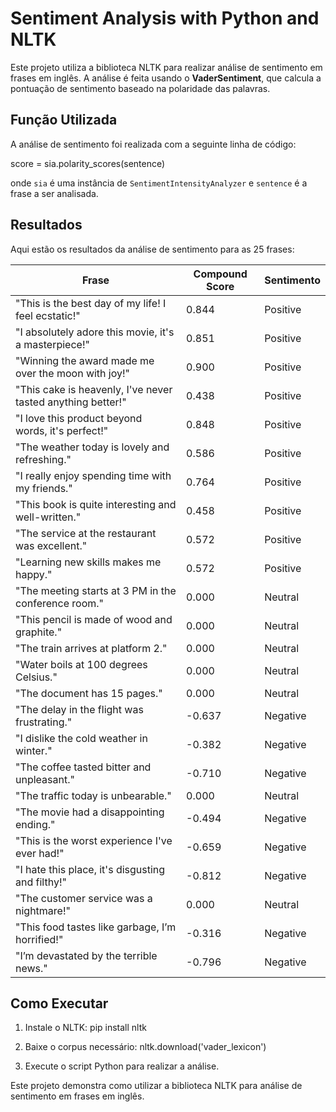 # Sentiment Analysis with Python and NLTK

Este projeto utiliza a biblioteca NLTK para realizar análise de sentimento em frases em inglês. A análise é feita usando o **VaderSentiment**, que calcula a pontuação de sentimento baseado na polaridade das palavras.

## Função Utilizada

A análise de sentimento foi realizada com a seguinte linha de código:

score = sia.polarity_scores(sentence)


onde `sia` é uma instância de `SentimentIntensityAnalyzer` e `sentence` é a frase a ser analisada.

## Resultados

Aqui estão os resultados da análise de sentimento para as 25 frases:

| Frase                                                                 | Compound Score | Sentimento       |
|-----------------------------------------------------------------------|----------------|------------------|
| "This is the best day of my life! I feel ecstatic!"                   | 0.844          | Positive         |
| "I absolutely adore this movie, it's a masterpiece!"                 | 0.851          | Positive         |
| "Winning the award made me over the moon with joy!"                   | 0.900          | Positive         |
| "This cake is heavenly, I've never tasted anything better!"          | 0.438          | Positive         |
| "I love this product beyond words, it's perfect!"                     | 0.848          | Positive         |
| "The weather today is lovely and refreshing."                         | 0.586          | Positive         |
| "I really enjoy spending time with my friends."                       | 0.764          | Positive         |
| "This book is quite interesting and well-written."                    | 0.458          | Positive         |
| "The service at the restaurant was excellent."                        | 0.572          | Positive         |
| "Learning new skills makes me happy."                                 | 0.572          | Positive         |
| "The meeting starts at 3 PM in the conference room."                  | 0.000          | Neutral          |
| "This pencil is made of wood and graphite."                           | 0.000          | Neutral          |
| "The train arrives at platform 2."                                    | 0.000          | Neutral          |
| "Water boils at 100 degrees Celsius."                                 | 0.000          | Neutral          |
| "The document has 15 pages."                                          | 0.000          | Neutral          |
| "The delay in the flight was frustrating."                            | -0.637         | Negative         |
| "I dislike the cold weather in winter."                               | -0.382         | Negative         |
| "The coffee tasted bitter and unpleasant."                            | -0.710         | Negative         |
| "The traffic today is unbearable."                                    | 0.000          | Neutral          |
| "The movie had a disappointing ending."                               | -0.494         | Negative         |
| "This is the worst experience I've ever had!"                         | -0.659         | Negative         |
| "I hate this place, it's disgusting and filthy!"                      | -0.812         | Negative         |
| "The customer service was a nightmare!"                               | 0.000          | Neutral          |
| "This food tastes like garbage, I’m horrified!"                       | -0.316         | Negative         |
| "I’m devastated by the terrible news."                                | -0.796         | Negative         |

## Como Executar
1. Instale o NLTK:
pip install nltk

2. Baixe o corpus necessário:
nltk.download('vader_lexicon')

3. Execute o script Python para realizar a análise.

Este projeto demonstra como utilizar a biblioteca NLTK para análise de sentimento em frases em inglês.
